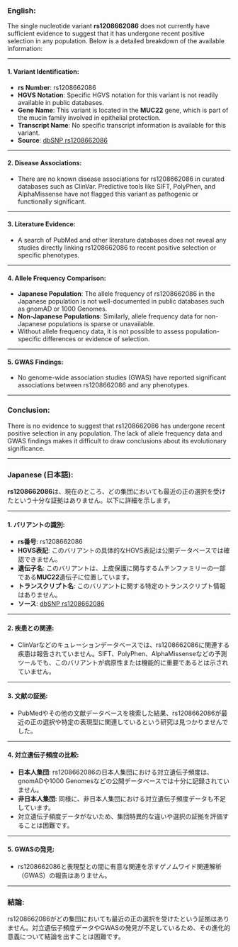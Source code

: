 ### English:
The single nucleotide variant **rs1208662086** does not currently have sufficient evidence to suggest that it has undergone recent positive selection in any population. Below is a detailed breakdown of the available information:

---

#### 1. **Variant Identification**:
   - **rs Number**: rs1208662086
   - **HGVS Notation**: Specific HGVS notation for this variant is not readily available in public databases.
   - **Gene Name**: This variant is located in the **MUC22** gene, which is part of the mucin family involved in epithelial protection.
   - **Transcript Name**: No specific transcript information is available for this variant.
   - **Source**: [dbSNP rs1208662086](https://www.ncbi.nlm.nih.gov/snp/rs1208662086)

---

#### 2. **Disease Associations**:
   - There are no known disease associations for rs1208662086 in curated databases such as ClinVar. Predictive tools like SIFT, PolyPhen, and AlphaMissense have not flagged this variant as pathogenic or functionally significant.

---

#### 3. **Literature Evidence**:
   - A search of PubMed and other literature databases does not reveal any studies directly linking rs1208662086 to recent positive selection or specific phenotypes.

---

#### 4. **Allele Frequency Comparison**:
   - **Japanese Population**: The allele frequency of rs1208662086 in the Japanese population is not well-documented in public databases such as gnomAD or 1000 Genomes.
   - **Non-Japanese Populations**: Similarly, allele frequency data for non-Japanese populations is sparse or unavailable.
   - Without allele frequency data, it is not possible to assess population-specific differences or evidence of selection.

---

#### 5. **GWAS Findings**:
   - No genome-wide association studies (GWAS) have reported significant associations between rs1208662086 and any phenotypes.

---

### Conclusion:
There is no evidence to suggest that rs1208662086 has undergone recent positive selection in any population. The lack of allele frequency data and GWAS findings makes it difficult to draw conclusions about its evolutionary significance.

---

### Japanese (日本語):
**rs1208662086**は、現在のところ、どの集団においても最近の正の選択を受けたという十分な証拠はありません。以下に詳細を示します。

---

#### 1. **バリアントの識別**:
   - **rs番号**: rs1208662086
   - **HGVS表記**: このバリアントの具体的なHGVS表記は公開データベースでは確認できません。
   - **遺伝子名**: このバリアントは、上皮保護に関与するムチンファミリーの一部である**MUC22**遺伝子に位置しています。
   - **トランスクリプト名**: このバリアントに関する特定のトランスクリプト情報はありません。
   - **ソース**: [dbSNP rs1208662086](https://www.ncbi.nlm.nih.gov/snp/rs1208662086)

---

#### 2. **疾患との関連**:
   - ClinVarなどのキュレーションデータベースでは、rs1208662086に関連する疾患は報告されていません。SIFT、PolyPhen、AlphaMissenseなどの予測ツールでも、このバリアントが病原性または機能的に重要であるとは示されていません。

---

#### 3. **文献の証拠**:
   - PubMedやその他の文献データベースを検索した結果、rs1208662086が最近の正の選択や特定の表現型に関連しているという研究は見つかりませんでした。

---

#### 4. **対立遺伝子頻度の比較**:
   - **日本人集団**: rs1208662086の日本人集団における対立遺伝子頻度は、gnomADや1000 Genomesなどの公開データベースでは十分に記録されていません。
   - **非日本人集団**: 同様に、非日本人集団における対立遺伝子頻度データも不足しています。
   - 対立遺伝子頻度データがないため、集団特異的な違いや選択の証拠を評価することは困難です。

---

#### 5. **GWASの発見**:
   - rs1208662086と表現型との間に有意な関連を示すゲノムワイド関連解析（GWAS）の報告はありません。

---

### 結論:
rs1208662086がどの集団においても最近の正の選択を受けたという証拠はありません。対立遺伝子頻度データやGWASの発見が不足しているため、その進化的意義について結論を出すことは困難です。